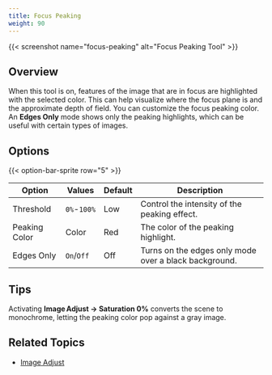 ```yaml
---
title: Focus Peaking
weight: 90
---
```


{{< screenshot name="focus-peaking" alt="Focus Peaking Tool" >}}

## Overview

When this tool is on, features of the image that are in focus are highlighted with the selected color. This can help visualize where the focus plane is and the approximate depth of field. You can customize the focus peaking color. An **Edges Only** mode shows only the peaking highlights, which can be useful with certain types of images.

## Options

{{< option-bar-sprite row="5" >}}

| Option | Values | Default | Description |
|--------|--------|---------|-------------|
| Threshold | `0%`-`100%` | Low | Control the intensity of the peaking effect. |
| Peaking Color | Color | Red | The color of the peaking highlight. |
| Edges Only | `On`/`Off` | Off | Turns on the edges only mode over a black background. |

## Tips

Activating **Image Adjust → Saturation 0%** converts the scene to monochrome, letting the peaking color pop against a gray image.

## Related Topics

* [Image Adjust](/docs/tools/image-adjust)
